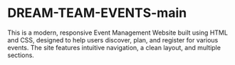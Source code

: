 # DREAM-TEAM-EVENTS-main
This is a modern, responsive Event Management Website built using HTML and CSS, designed to help users discover, plan, and register for various events. The site features intuitive navigation, a clean layout, and multiple sections.
